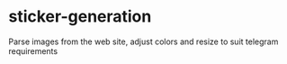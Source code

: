 # sticker-generation
Parse images from the web site, adjust colors and resize to suit telegram requirements 
